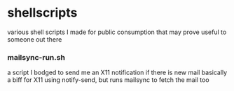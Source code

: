 # shellscripts
various shell scripts I made for public consumption that may prove useful to someone out there

### mailsync-run.sh 
a script I bodged to send me an X11 notification if there is new mail
basically a biff for X11 using notify-send, but runs mailsync to fetch the
mail too

